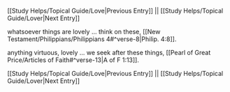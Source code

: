 [[Study Helps/Topical Guide/Love|Previous Entry]]  ||  [[Study Helps/Topical Guide/Lover|Next Entry]]

 whatsoever things are lovely ... think on these, [[New Testament/Philippians/Philippians 4#^verse-8|Philip. 4:8]].

 anything virtuous, lovely ... we seek after these things, [[Pearl of Great Price/Articles of Faith#^verse-13|A of F 1:13]].

[[Study Helps/Topical Guide/Love|Previous Entry]]  ||  [[Study Helps/Topical Guide/Lover|Next Entry]]